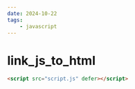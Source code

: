 ```yaml
---
date: 2024-10-22 
tags: 
    - javascript
---
```


# link_js_to_html

```html
<script src="script.js" defer></script>
```

